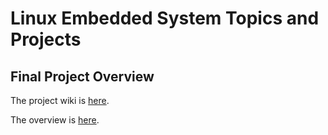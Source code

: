 # Linux Embedded System Topics and Projects

## Final Project Overview

The project wiki is [here](https://github.com/cu-ecen-aeld/final-project-comerts/wiki).

The overview is [here](https://github.com/cu-ecen-aeld/final-project-comerts/wiki/Final-Project-Overview).
